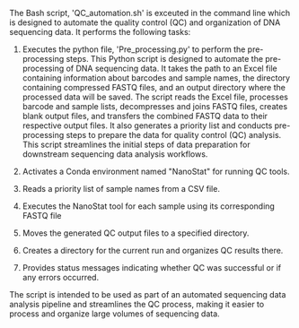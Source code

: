 The Bash script, 'QC_automation.sh' is exceuted in the command line which is designed to automate the quality control (QC) and organization of DNA sequencing data. It performs the following tasks:

1. Executes the python file, 'Pre_processing.py' to perform the pre-processing steps.
This Python script is designed to automate the pre-processing of DNA sequencing data. It takes the path to an Excel file containing information about barcodes and sample names, the directory containing       compressed FASTQ files, and an output directory where the processed data will be saved. The script reads the Excel file, processes barcode and sample lists, decompresses and joins FASTQ files, creates blank output files, and transfers the combined FASTQ data to their respective output files. It also generates a priority list and conducts pre-processing steps to prepare the data for quality control (QC) analysis. This script streamlines the initial steps of data preparation for downstream sequencing data analysis workflows.

2. Activates a Conda environment named "NanoStat" for running QC tools.  
3. Reads a priority list of sample names from a CSV file.  
4. Executes the NanoStat tool for each sample using its corresponding FASTQ file   
5. Moves the generated QC output files to a specified directory.   
6. Creates a directory for the current run and organizes QC results there.   
7. Provides status messages indicating whether QC was successful or if any errors occurred.
   
The script is intended to be used as part of an automated sequencing data analysis pipeline and streamlines the QC process, making it easier to process and organize large volumes of sequencing data.
